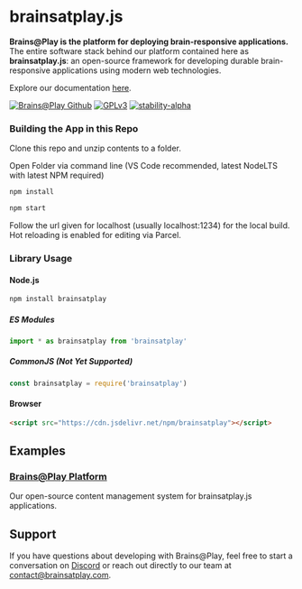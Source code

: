 
# brainsatplay.js
**Brains@Play is the platform for deploying brain-responsive applications.** The entire software stack behind our platform contained here as **brainsatplay.js**: an open-source framework for developing durable brain-responsive applications using modern web technologies. 

Explore our documentation [here](https://docs.brainsatplay.com/docs/intro).

[![Brains@Play Github](https://img.shields.io/badge/github-source_code-blue.svg?logo=github&logoColor=white)](https://github.com/brainsatplay/brainsatplay)
[![GPLv3](https://img.shields.io/badge/License-GPLv3-blue.svg)](hhttps://www.gnu.org/licenses/gpl-3.0)
[![stability-alpha](https://img.shields.io/badge/stability-alpha-f4d03f.svg)](https://github.com/mkenney/software-guides/blob/master/STABILITY-BADGES.md#alpha)

### Building the App in this Repo

Clone this repo and unzip contents to a folder.

Open Folder via command line (VS Code recommended, latest NodeLTS with latest NPM required)

```bash
npm install
```

```bash
npm start
```

Follow the url given for localhost (usually localhost:1234) for the local build. Hot reloading is enabled for editing via Parcel.

### Library Usage
#### Node.js
```bash
npm install brainsatplay
``` 

##### ES Modules
```javascript
import * as brainsatplay from 'brainsatplay'
```

##### CommonJS (Not Yet Supported)
```javascript
const brainsatplay = require('brainsatplay')
``` 

#### Browser
```html
<script src="https://cdn.jsdelivr.net/npm/brainsatplay"></script>
```


##  Examples
### [Brains@Play Platform](https://app.brainsatplay.com) 
Our open-source content management system for brainsatplay.js applications.

## Support
If you have questions about developing with Brains@Play, feel free to start a conversation on [Discord](https://discord.gg/tQ8P79tw8j) or reach out directly to our team at [contact@brainsatplay.com](mailto:contact@brainsatplay.com).
